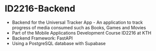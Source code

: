 # ID2216-Backend
* Backend for the Universal Tracker App - An application to track progress of media consumed such as Books, Games and Movies
* Part of the Mobile Applications Development Course ID2216 at KTH
* Backend Framework: FastAPI
* Using a PostgreSQL database with Supabase
